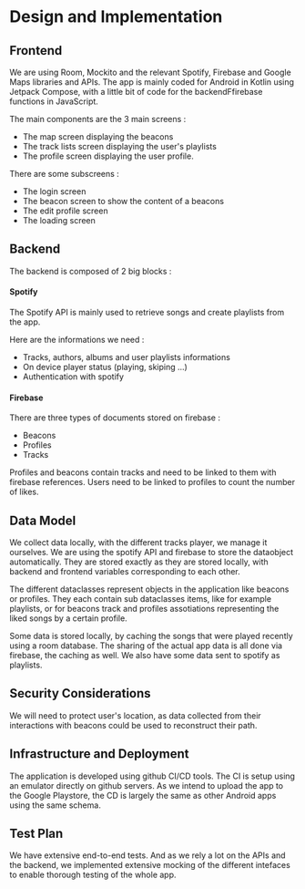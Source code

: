 # Design and Implementation

## Frontend

We are using Room, Mockito and the relevant Spotify, Firebase and Google Maps libraries and APIs. The app is mainly coded for Android in Kotlin using Jetpack Compose, with a little bit of code for the backendFfirebase functions in JavaScript. 

The main components are the 3 main screens : 

- The map screen displaying the beacons
- The track lists screen displaying the user's playlists
- The profile screen displaying the user profile.

There are some subscreens : 

- The login screen
- The beacon screen to show the content of a beacons
- The edit profile screen
- The loading screen

## Backend

The backend is composed of 2 big blocks :

#### Spotify

The Spotify API is mainly used to retrieve songs and create playlists from the app.

Here are the informations we need : 

- Tracks, authors, albums and user playlists informations
- On device player status (playing, skiping ...)
- Authentication with spotify

#### Firebase

There are three types of documents stored on firebase :

- Beacons 
- Profiles
- Tracks

Profiles and beacons contain tracks and need to be linked to them with firebase references. Users need to be linked to profiles to count the number of likes.

## Data Model

We collect data locally, with the different tracks player, we manage it ourselves. We are using the spotify API and firebase to store the dataobject automatically. They are stored exactly as they are stored locally, with backend and frontend variables corresponding to each other.

The different dataclasses represent objects in the application like beacons or profiles.
They each contain sub dataclasses items, like for example playlists, or for beacons track and profiles assotiations representing the liked songs by a certain profile.

Some data is stored locally, by caching the songs that were played recently using a room database.
The sharing of the actual app data is all done via firebase, the caching as well. We also have some data sent to spotify as playlists.

## Security Considerations
We will need to protect user's location, as data collected from their interactions with beacons could be used to reconstruct their path.

## Infrastructure and Deployment

The application is developed using github CI/CD tools. The CI is setup using an emulator directly on github servers. As we intend to upload the app to the Google Playstore, the CD is largely the same as other Android apps using the same schema.

## Test Plan

We have extensive end-to-end tests. And as we rely a lot on the APIs and the backend, we implemented extensive mocking of the different intefaces to enable thorough testing of the whole app.
